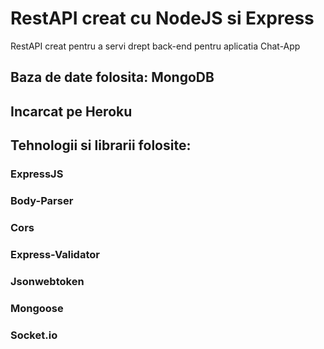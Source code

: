 # RestAPI creat cu NodeJS si Express

RestAPI creat pentru a servi drept back-end pentru aplicatia Chat-App

## Baza de date folosita: MongoDB

## Incarcat pe Heroku

## Tehnologii si librarii folosite:

### ExpressJS
### Body-Parser
### Cors
### Express-Validator
### Jsonwebtoken
### Mongoose 
### Socket.io
